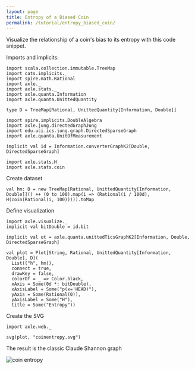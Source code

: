 ```yaml
---
layout: page
title: Entropy of a Biased Coin
permalink: /tutorial/entropy_biased_coin/
---
```


Visualize the relationship of a coin's bias to its entropy with this code snippet.

Imports and implicits:

```tut:book:silent
import scala.collection.immutable.TreeMap
import cats.implicits._
import spire.math.Rational
import axle._
import axle.stats._
import axle.quanta.Information
import axle.quanta.UnittedQuantity

type D = TreeMap[Rational, UnittedQuantity[Information, Double]]

import spire.implicits.DoubleAlgebra
import axle.jung.directedGraphJung
import edu.uci.ics.jung.graph.DirectedSparseGraph
import axle.quanta.UnitOfMeasurement

implicit val id = Information.converterGraphK2[Double, DirectedSparseGraph]

import axle.stats.H
import axle.stats.coin
```

Create dataset

```tut:book
val hm: D = new TreeMap[Rational, UnittedQuantity[Information, Double]]() ++ (0 to 100).map(i => (Rational(i / 100d), H(coin(Rational(i, 100))))).toMap
```

Define visualization

```tut:book
import axle.visualize._
implicit val bitDouble = id.bit

implicit val ut = axle.quanta.unittedTicsGraphK2[Information, Double, DirectedSparseGraph]

val plot = Plot[String, Rational, UnittedQuantity[Information, Double], D](
  List(("h", hm)),
  connect = true,
  drawKey = false,
  colorOf = _ => Color.black,
  xAxis = Some(0d *: bitDouble),
  xAxisLabel = Some("p(x='HEAD)"),
  yAxis = Some(Rational(0)),
  yAxisLabel = Some("H"),
  title = Some("Entropy"))
```

Create the SVG

```tut:book
import axle.web._

svg(plot, "coinentropy.svg")
```

The result is the classic Claude Shannon graph

![coin entropy](/tutorial/images/coinentropy.svg)
